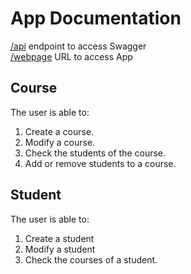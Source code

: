 # App Documentation
[/api](https://student-rizv.onrender.com/api) endpoint to access Swagger
<br>
[/webpage](https://student-front-o2ap.onrender.com/) URL to access App

## Course

The user is able to:
1. Create a course.
2. Modify a course.
3. Check the students of the course.
4. Add or remove students to a course.

## Student

The user is able to:
1. Create a student
2. Modify a student
3. Check the courses of a student.
